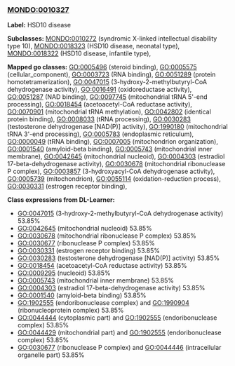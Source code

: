 
### [MONDO:0010327](http://purl.obolibrary.org/obo/MONDO_0010327)
**Label:** HSD10 disease

**Subclasses:** [MONDO:0010272](http://purl.obolibrary.org/obo/MONDO_0010272) (syndromic X-linked intellectual disability type 10), [MONDO:0018323](http://purl.obolibrary.org/obo/MONDO_0018323) (HSD10 disease, neonatal type), [MONDO:0018322](http://purl.obolibrary.org/obo/MONDO_0018322) (HSD10 disease, infantile type), 

**Mapped go classes:** [GO:0005496](http://purl.obolibrary.org/obo/GO_0005496) (steroid binding), [GO:0005575](http://purl.obolibrary.org/obo/GO_0005575) (cellular_component), [GO:0003723](http://purl.obolibrary.org/obo/GO_0003723) (RNA binding), [GO:0051289](http://purl.obolibrary.org/obo/GO_0051289) (protein homotetramerization), [GO:0047015](http://purl.obolibrary.org/obo/GO_0047015) (3-hydroxy-2-methylbutyryl-CoA dehydrogenase activity), [GO:0016491](http://purl.obolibrary.org/obo/GO_0016491) (oxidoreductase activity), [GO:0051287](http://purl.obolibrary.org/obo/GO_0051287) (NAD binding), [GO:0097745](http://purl.obolibrary.org/obo/GO_0097745) (mitochondrial tRNA 5'-end processing), [GO:0018454](http://purl.obolibrary.org/obo/GO_0018454) (acetoacetyl-CoA reductase activity), [GO:0070901](http://purl.obolibrary.org/obo/GO_0070901) (mitochondrial tRNA methylation), [GO:0042802](http://purl.obolibrary.org/obo/GO_0042802) (identical protein binding), [GO:0008033](http://purl.obolibrary.org/obo/GO_0008033) (tRNA processing), [GO:0030283](http://purl.obolibrary.org/obo/GO_0030283) (testosterone dehydrogenase [NAD(P)] activity), [GO:1990180](http://purl.obolibrary.org/obo/GO_1990180) (mitochondrial tRNA 3'-end processing), [GO:0005783](http://purl.obolibrary.org/obo/GO_0005783) (endoplasmic reticulum), [GO:0000049](http://purl.obolibrary.org/obo/GO_0000049) (tRNA binding), [GO:0007005](http://purl.obolibrary.org/obo/GO_0007005) (mitochondrion organization), [GO:0001540](http://purl.obolibrary.org/obo/GO_0001540) (amyloid-beta binding), [GO:0005743](http://purl.obolibrary.org/obo/GO_0005743) (mitochondrial inner membrane), [GO:0042645](http://purl.obolibrary.org/obo/GO_0042645) (mitochondrial nucleoid), [GO:0004303](http://purl.obolibrary.org/obo/GO_0004303) (estradiol 17-beta-dehydrogenase activity), [GO:0030678](http://purl.obolibrary.org/obo/GO_0030678) (mitochondrial ribonuclease P complex), [GO:0003857](http://purl.obolibrary.org/obo/GO_0003857) (3-hydroxyacyl-CoA dehydrogenase activity), [GO:0005739](http://purl.obolibrary.org/obo/GO_0005739) (mitochondrion), [GO:0055114](http://purl.obolibrary.org/obo/GO_0055114) (oxidation-reduction process), [GO:0030331](http://purl.obolibrary.org/obo/GO_0030331) (estrogen receptor binding), 

**Class expressions from DL-Learner:**

- [GO:0047015](http://purl.obolibrary.org/obo/GO_0047015) (3-hydroxy-2-methylbutyryl-CoA dehydrogenase activity) 53.85%
- [GO:0042645](http://purl.obolibrary.org/obo/GO_0042645) (mitochondrial nucleoid) 53.85%
- [GO:0030678](http://purl.obolibrary.org/obo/GO_0030678) (mitochondrial ribonuclease P complex) 53.85%
- [GO:0030677](http://purl.obolibrary.org/obo/GO_0030677) (ribonuclease P complex) 53.85%
- [GO:0030331](http://purl.obolibrary.org/obo/GO_0030331) (estrogen receptor binding) 53.85%
- [GO:0030283](http://purl.obolibrary.org/obo/GO_0030283) (testosterone dehydrogenase [NAD(P)] activity) 53.85%
- [GO:0018454](http://purl.obolibrary.org/obo/GO_0018454) (acetoacetyl-CoA reductase activity) 53.85%
- [GO:0009295](http://purl.obolibrary.org/obo/GO_0009295) (nucleoid) 53.85%
- [GO:0005743](http://purl.obolibrary.org/obo/GO_0005743) (mitochondrial inner membrane) 53.85%
- [GO:0004303](http://purl.obolibrary.org/obo/GO_0004303) (estradiol 17-beta-dehydrogenase activity) 53.85%
- [GO:0001540](http://purl.obolibrary.org/obo/GO_0001540) (amyloid-beta binding) 53.85%
- [GO:1902555](http://purl.obolibrary.org/obo/GO_1902555) (endoribonuclease complex) and [GO:1990904](http://purl.obolibrary.org/obo/GO_1990904) (ribonucleoprotein complex) 53.85%
- [GO:0044444](http://purl.obolibrary.org/obo/GO_0044444) (cytoplasmic part) and [GO:1902555](http://purl.obolibrary.org/obo/GO_1902555) (endoribonuclease complex) 53.85%
- [GO:0044429](http://purl.obolibrary.org/obo/GO_0044429) (mitochondrial part) and [GO:1902555](http://purl.obolibrary.org/obo/GO_1902555) (endoribonuclease complex) 53.85%
- [GO:0030677](http://purl.obolibrary.org/obo/GO_0030677) (ribonuclease P complex) and [GO:0044446](http://purl.obolibrary.org/obo/GO_0044446) (intracellular organelle part) 53.85%


